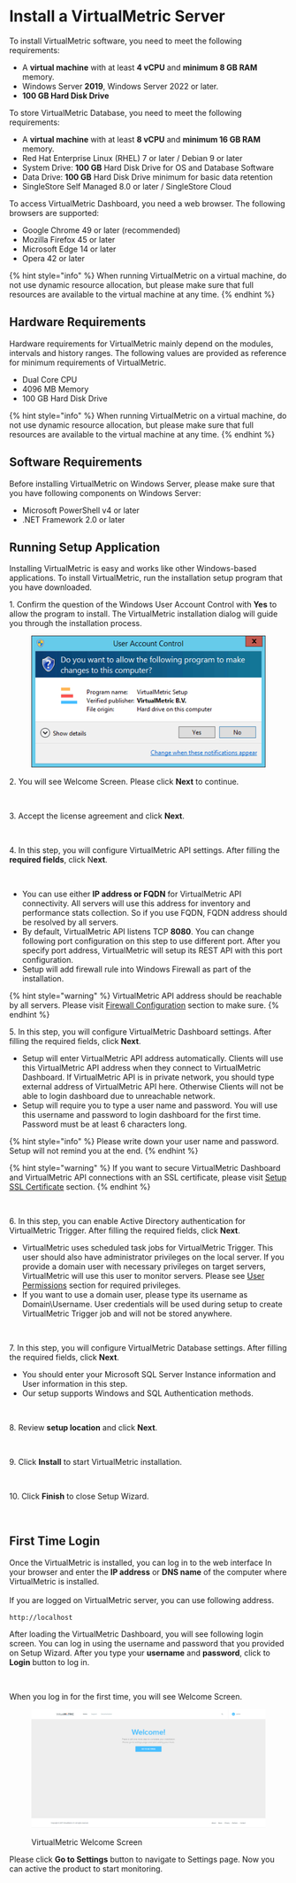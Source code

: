 # Install a VirtualMetric Server

To install VirtualMetric software, you need to meet the following requirements:

* A **virtual machine** with at least **4 vCPU** and **minimum 8 GB RAM** memory.
* Windows Server **2019**, Windows Server 2022 or later.
* **100 GB Hard Disk Drive**

To store VirtualMetric Database, you need to meet the following requirements:

* A **virtual machine** with at least **8 vCPU** and **minimum 16 GB RAM** memory.
* Red Hat Enterprise Linux (RHEL) 7 or later / Debian 9 or later
* System Drive: **100 GB** Hard Disk Drive for OS and Database Software
* Data Drive: **100 GB** Hard Disk Drive minimum for basic data retention
* SingleStore Self Managed 8.0 or later / SingleStore Cloud

To access VirtualMetric Dashboard, you need a web browser. The following browsers are supported:

* Google Chrome 49 or later (recommended)
* Mozilla Firefox 45 or later
* Microsoft Edge 14 or later
* Opera 42 or later

{% hint style="info" %}
When running VirtualMetric on a virtual machine, do not use dynamic resource allocation, but please make sure that full resources are available to the virtual machine at any time.
{% endhint %}

## **Hardware Requirements**

Hardware requirements for VirtualMetric mainly depend on the modules, intervals and history ranges. The following values are provided as reference for minimum requirements of VirtualMetric.

* Dual Core CPU
* 4096 MB Memory
* 100 GB Hard Disk Drive

{% hint style="info" %}
When running VirtualMetric on a virtual machine, do not use dynamic resource allocation, but please make sure that full resources are available to the virtual machine at any time.
{% endhint %}

## **Software Requirements**

Before installing VirtualMetric on Windows Server, please make sure that you have following components on Windows Server:

* Microsoft PowerShell v4 or later
* .NET Framework 2.0 or later

## Running Setup Application

Installing VirtualMetric is easy and works like other Windows-based applications. To install VirtualMetric, run the installation setup program that you have downloaded.

1\.      Confirm the question of the Windows User Account Control with **Yes** to allow the program to install. The VirtualMetric installation dialog will guide you through the installation process.

<div align="left">

<figure><img src="../.gitbook/assets/UACPrompt.png" alt=""><figcaption></figcaption></figure>

</div>

2\.      You will see Welcome Screen. Please click **Next** to continue.

<div align="left">

<figure><img src="https://cloud.virtualmetric.com/assets/help/images/SetupWelcome.png" alt=""><figcaption></figcaption></figure>

</div>

3\.      Accept the license agreement and click **Next**.

<div align="left">

<figure><img src="https://cloud.virtualmetric.com/assets/help/images/SetupLicensePage.png" alt=""><figcaption></figcaption></figure>

</div>

4\.      In this step, you will configure VirtualMetric API settings. After filling the **required fields**, click N**ext**.

<div align="left">

<figure><img src="https://cloud.virtualmetric.com/assets/help/images/SetupAPIPage.png" alt=""><figcaption></figcaption></figure>

</div>

* You can use either **IP address or FQDN** for VirtualMetric API connectivity. All servers will use this address for inventory and performance stats collection. So if you use FQDN, FQDN address should be resolved by all servers.
* By default, VirtualMetric API listens TCP **8080**. You can change following port configuration on this step to use different port. After you specify port address, VirtualMetric will setup its REST API with this port configuration.
* Setup will add firewall rule into Windows Firewall as part of the installation.

{% hint style="warning" %}
VirtualMetric API address should be reachable by all servers. Please visit [Firewall Configuration](../introduction/product-security.md#required-firewall-ports) section to make sure.
{% endhint %}

5\.      In this step, you will configure VirtualMetric Dashboard settings. After filling the required fields, click **Next**.

* Setup will enter VirtualMetric API address automatically. Clients will use this VirtualMetric API address when they connect to VirtualMetric Dashboard. If VirtualMetric API is in private network, you should type external address of VirtualMetric API here. Otherwise Clients will not be able to login dashboard due to unreachable network.
* Setup will require you to type a user name and password. You will use this username and password to login dashboard for the first time. Password must be at least 6 characters long.

{% hint style="info" %}
Please write down your user name and password. Setup will not remind you at the end.
{% endhint %}

{% hint style="warning" %}
If you want to secure VirtualMetric Dashboard and VirtualMetric API connections with an SSL certificate, please visit [Setup SSL Certificate](maintenance.md#setup-ssl-certificate) section.
{% endhint %}

<div align="left">

<figure><img src="https://cloud.virtualmetric.com/assets/help/images/SetupDashboard.png" alt=""><figcaption></figcaption></figure>

</div>

6\.      In this step, you can enable Active Directory authentication for VirtualMetric Trigger. After filling the required fields, click **Next**.

* VirtualMetric uses scheduled task jobs for VirtualMetric Trigger. This user should also have administrator privileges on the local server. If you provide a domain user with necessary privileges on target servers, VirtualMetric will use this user to monitor servers. Please see [User Permissions](../modules-and-audit/virtualmetric-modules/bare-metal.md#windows-user-permissions) section for required privileges.
* If you want to use a domain user, please type its username as Domain\Username. User credentials will be used during setup to create VirtualMetric Trigger job and will not be stored anywhere.

<div align="left">

<figure><img src="https://cloud.virtualmetric.com/assets/help/images/SetupTrigger.png" alt=""><figcaption></figcaption></figure>

</div>

7\.      In this step, you will configure VirtualMetric Database settings. After filling the required fields, click **Next**.

* You should enter your Microsoft SQL Server Instance information and User information in this step.
* Our setup supports Windows and SQL Authentication methods.

<div align="left">

<figure><img src="https://cloud.virtualmetric.com/assets/help/images/SetupSQLPage.png" alt=""><figcaption></figcaption></figure>

</div>

8\.      Review **setup location** and click **Next**.

<div align="left">

<figure><img src="https://cloud.virtualmetric.com/assets/help/images/SetupLocation.png" alt=""><figcaption></figcaption></figure>

</div>

9\.      Click **Install** to start VirtualMetric installation.

<div align="left">

<figure><img src="https://cloud.virtualmetric.com/assets/help/images/SetupInstall.png" alt=""><figcaption></figcaption></figure>

</div>

10\.      Click **Finish** to close Setup Wizard.

<div align="left">

<figure><img src="https://cloud.virtualmetric.com/assets/help/images/SetupFinish.png" alt=""><figcaption></figcaption></figure>

</div>

## First Time Login

Once the VirtualMetric is installed, you can log in to the web interface In your browser and enter the **IP address** or **DNS name** of the computer where VirtualMetric is installed.\
\
If you are logged on VirtualMetric server, you can use following address.

```markup
http://localhost
```

After loading the VirtualMetric Dashboard, you will see following login screen. You can log in using the username and password that you provided on Setup Wizard. After you type your **username** and **password**, click to **Login** button to log in.

<div align="left">

<figure><img src="https://cloud.virtualmetric.com/assets/help/images/SetupLoginScreen.png" alt=""><figcaption></figcaption></figure>

</div>

When you log in for the first time, you will see Welcome Screen.

<div align="left">

<figure><img src="../.gitbook/assets/image (182).png" alt=""><figcaption><p>VirtualMetric Welcome Screen</p></figcaption></figure>

</div>

Please click **Go to Settings** button to navigate to Settings page. Now you can active the product to start monitoring.

